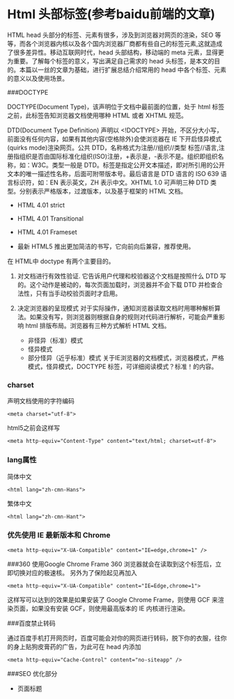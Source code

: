 Html 头部标签(参考baidu前端的文章)
=================
HTML head 头部分的标签、元素有很多，涉及到浏览器对网页的渲染，SEO 等等，而各个浏览器内核以及各个国内浏览器厂商都有些自己的标签元素,这就造成了很多差异性。移动互联网时代，head 头部结构，移动端的 meta 元素，显得更为重要。了解每个标签的意义，写出满足自己需求的 head 头标签，是本文的目的。本篇以一丝的文章为基础，进行扩展总结介绍常用的 head 中各个标签、元素的意义以及使用场景。

###DOCTYPE

DOCTYPE(Document Type)，该声明位于文档中最前面的位置，处于 html 标签之前，此标签告知浏览器文档使用哪种 HTML 或者 XHTML 规范。

DTD(Document Type Definition) 声明以 <!DOCTYPE> 开始，不区分大小写，前面没有任何内容，如果有其他内容(空格除外)会使浏览器在 IE 下开启怪异模式(quirks mode)渲染网页。公共 DTD，名称格式为注册//组织//类型 标签//语言,注册指组织是否由国际标准化组织(ISO)注册，+表示是，-表示不是。组织即组织名称，如：W3C。类型一般是 DTD。标签是指定公开文本描述，即对所引用的公开文本的唯一描述性名称，后面可附带版本号。最后语言是 DTD 语言的 ISO 639 语言标识符，如：EN 表示英文，ZH 表示中文。XHTML 1.0 可声明三种 DTD 类型。分别表示严格版本，过渡版本，以及基于框架的 HTML 文档。
* HTML 4.01 strict

  ><!DOCTYPE HTML PUBLIC "-//W3C//DTD HTML 4.01//EN" "http://www.w3.org/TR/html4/strict.dtd">

* HTML 4.01 Transitional

  ><!DOCTYPE HTML PUBLIC "-//W3C//DTD HTML 4.01 Transitional//EN" "http://www.w3.org/TR/html4/loose.dtd">

* HTML 4.01 Frameset

  ><!DOCTYPE HTML PUBLIC "-//W3C//DTD HTML 4.01 Frameset//EN" "http://www.w3.org/TR/html4/frameset.dtd">

* 最新 HTML5 推出更加简洁的书写，它向前向后兼容，推荐使用。

  ><!doctype html>

在 HTML中 doctype 有两个主要目的。

1. 对文档进行有效性验证.
	它告诉用户代理和校验器这个文档是按照什么 DTD 写的。这个动作是被动的，每次页面加载时，浏览器并不会下载 DTD 并检查合法性，只有当手动校验页面时才启用。

2. 决定浏览器的呈现模式
	对于实际操作，通知浏览器读取文档时用哪种解析算法。如果没有写，则浏览器则根据自身的规则对代码进行解析，可能会严重影响 html 排版布局。浏览器有三种方式解析 HTML 文档。
	
    + 非怪异（标准）模式
    + 怪异模式
    + 部分怪异（近乎标准）模式 关于IE浏览器的文档模式，浏览器模式，严格模式，怪异模式，DOCTYPE 标签，可详细阅读模式？标准！的内容。

### charset
声明文档使用的字符编码


	<meta charset="utf-8">
html5之前会这样写

	<meta http-equiv="Content-Type" content="text/html; charset=utf-8">
### lang属性
简体中文

	<html lang="zh-cmn-Hans">

繁体中文

	<html lang="zh-cmn-Hant">

### 优先使用 IE 最新版本和 Chrome

	<meta http-equiv="X-UA-Compatible" content="IE=edge,chrome=1" />

###360 使用Google Chrome Frame
	<meta name="renderer" content="webkit">
360 浏览器就会在读取到这个标签后，立即切换对应的极速核。 另外为了保险起见再加入

	<meta http-equiv="X-UA-Compatible" content="IE=Edge,chrome=1">
	
这样写可以达到的效果是如果安装了 Google Chrome Frame，则使用 GCF 来渲染页面，如果没有安装 GCF，则使用最高版本的 IE 内核进行渲染。

###百度禁止转码
	
通过百度手机打开网页时，百度可能会对你的网页进行转码，脱下你的衣服，往你的身上贴狗皮膏药的广告，为此可在 head 内添加

	<meta http-equiv="Cache-Control" content="no-siteapp" />
	
###SEO 优化部分
+ 页面标题

	<title>标签(head 头部必须)
	

		<title>your title</title>
+ 页面关键词 keywords
	

		<meta name="keywords" content="your keywords">
+ 页面描述内容 description


		<meta name="description" content="your description">
+ 定义网页作者 author

	
		<meta name="author" content="author,email address">

+ 定义网页搜索引擎索引方式，robotterms 是一组使用英文逗号「,」分割的值，通常有如下几种取值：none，noindex，nofollow，all，index和follow。

	
		<meta name="robots" content="index,follow">
	

###viewport

viewport 可以让布局在移动浏览器上显示的更好。 通常会写

	<meta name="viewport" content="width=device-width, initial-scale=1.0">

width=device-width 会导致 iPhone 5 添加到主屏后以 WebApp 全屏模式打开页面时出现黑边(http://bigc.at/ios-webapp-viewport-meta.orz)

content 参数：

1. width viewport 宽度(数值/device-width)
2. height viewport 高度(数值/device-height)
3. initial-scale 初始缩放比例
4. maximum-scale 最大缩放比例
5. minimum-scale 最小缩放比例
6. user-scalable 是否允许用户缩放(yes/no)
7. minimal-ui iOS 7.1 beta2中新增属性，可以在页面加载时最小化上下状态栏。这是一个布尔值，可以直接这样写：

	<meta name="viewport" content="width=device-width, initial-scale=1, minimal-ui">
	
而如果你的网站不是响应式的，请不要使用 initial-scale 或者禁用缩放。

	<meta name="viewport" content="width=device-width,user-scalable=yes">

相关链接：[非响应式设计的viewport](http://www.qianduan.net/non-responsive-design-viewport.html)

适配 iPhone 6 和 iPhone 6plus 则需要写：

	<meta name="viewport" content="width=375">
	<meta name="viewport" content="width=414">

大部分 4.7~5 寸的安卓设备的 viewport 宽设为 360px，iPhone 6 上却是 375px，大部分 5.5 寸安卓机器（比如说三星 Note）的 viewport 宽为 400，iPhone 6 plus 上是 414px。

###ios 设备

添加到主屏后的标题（iOS 6 新增）

	<meta name="apple-mobile-web-app-title" content="标题"> <!-- 添加到主屏后的标题（iOS 6 新增） -->

是否启用 WebApp 全屏模式

	<meta name="apple-mobile-web-app-capable" content="yes" /> <!-- 是否启用 WebApp 全屏模式 -->

设置状态栏的背景颜色

	<meta name="apple-mobile-web-app-status-bar-style" content="black-translucent" /> <!-- 设置状态栏的背景颜色，只有在 `"apple-mobile-web-app-capable" content="yes"` 时生效 -->

只有在 "apple-mobile-web-app-capable" content="yes" 时生效

content 参数：

    * default 默认值。
    * black 状态栏背景是黑色。
    * black-translucent 状态栏背景是黑色半透明。 如果设置为 default 或 black,网页内容从状态栏底部开始。 如果设置为 black-translucent ,网页内容充满整个屏幕，顶部会被状态栏遮挡。

禁止数字识自动别为电话号码

	<meta name="format-detection" content="telephone=no" /> <!-- 禁止数字识自动别为电话号码 -->

##iOS 图标

rel 参数： apple-touch-icon 图片自动处理成圆角和高光等效果。 apple-touch-icon-precomposed 禁止系统自动添加效果，直接显示设计原图。 iPhone 和 iTouch，默认 57x57 像素，必须有

	<link rel="apple-touch-icon-precomposed" href="/apple-touch-icon-57x57-precomposed.png" /> <!-- iPhone 和 iTouch，默认 57x57 像素，必须有 -->

iPad，72x72 像素，可以没有，但推荐有
	
	<link rel="apple-touch-icon-precomposed" sizes="72x72" href="/apple-touch-icon-72x72-precomposed.png" /> <!-- iPad，72x72 像素，可以没有，但推荐有 -->

Retina iPhone 和 Retina iTouch，114x114 像素，可以没有，但推荐有

	<link rel="apple-touch-icon-precomposed" sizes="114x114" href="/apple-touch-icon-114x114-precomposed.png" /> <!-- Retina iPhone 和 Retina iTouch，114x114 像素，可以没有，但推荐有 -->


Retina iPad，144x144 像素，可以没有，但推荐有

	<link rel="apple-touch-icon-precomposed" sizes="144x144" href="/apple-touch-icon-144x144-precomposed.png" /> <!-- Retina iPad，144x144 像素，可以没有，但推荐有 -->

IOS 图标大小在iPhone 6 plus上是180×180，iPhone 6 是120x120。 适配iPhone 6 plus，则需要在中加上这段

	<link rel="apple-touch-icon-precomposed" sizes="180x180" href="retinahd_icon.png">
	
###iOS 启动画面

官方文档：[https://developer.apple.com/library/ios/qa/qa1686/_index.html](https://developer.apple.com/library/ios/qa/qa1686/_index.html)


